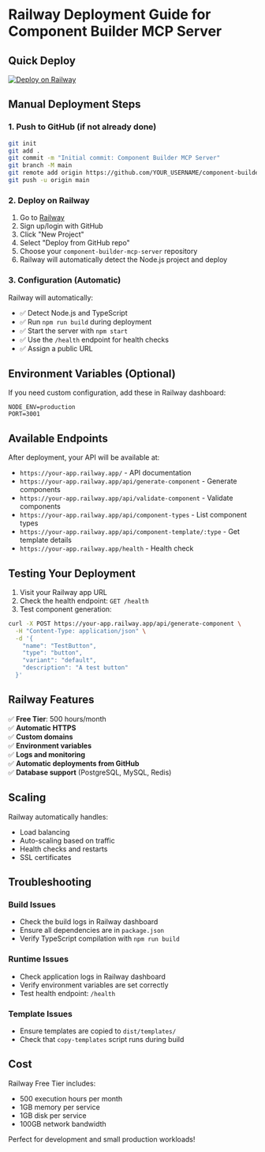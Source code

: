 # Railway Deployment Guide for Component Builder MCP Server

## Quick Deploy

[![Deploy on Railway](https://railway.app/button.svg)](https://railway.app/template/YOUR_TEMPLATE_ID)

## Manual Deployment Steps

### 1. Push to GitHub (if not already done)

```bash
git init
git add .
git commit -m "Initial commit: Component Builder MCP Server"
git branch -M main
git remote add origin https://github.com/YOUR_USERNAME/component-builder-mcp-server.git
git push -u origin main
```

### 2. Deploy on Railway

1. Go to [Railway](https://railway.app)
2. Sign up/login with GitHub
3. Click "New Project"
4. Select "Deploy from GitHub repo"
5. Choose your `component-builder-mcp-server` repository
6. Railway will automatically detect the Node.js project and deploy

### 3. Configuration (Automatic)

Railway will automatically:
- ✅ Detect Node.js and TypeScript
- ✅ Run `npm run build` during deployment
- ✅ Start the server with `npm start`
- ✅ Use the `/health` endpoint for health checks
- ✅ Assign a public URL

## Environment Variables (Optional)

If you need custom configuration, add these in Railway dashboard:

```
NODE_ENV=production
PORT=3001
```

## Available Endpoints

After deployment, your API will be available at:

- `https://your-app.railway.app/` - API documentation
- `https://your-app.railway.app/api/generate-component` - Generate components
- `https://your-app.railway.app/api/validate-component` - Validate components
- `https://your-app.railway.app/api/component-types` - List component types
- `https://your-app.railway.app/api/component-template/:type` - Get template details
- `https://your-app.railway.app/health` - Health check

## Testing Your Deployment

1. Visit your Railway app URL
2. Check the health endpoint: `GET /health`
3. Test component generation:

```bash
curl -X POST https://your-app.railway.app/api/generate-component \
  -H "Content-Type: application/json" \
  -d '{
    "name": "TestButton",
    "type": "button",
    "variant": "default",
    "description": "A test button"
  }'
```

## Railway Features

✅ **Free Tier**: 500 hours/month  
✅ **Automatic HTTPS**  
✅ **Custom domains**  
✅ **Environment variables**  
✅ **Logs and monitoring**  
✅ **Automatic deployments from GitHub**  
✅ **Database support** (PostgreSQL, MySQL, Redis)  

## Scaling

Railway automatically handles:
- Load balancing
- Auto-scaling based on traffic
- Health checks and restarts
- SSL certificates

## Troubleshooting

### Build Issues
- Check the build logs in Railway dashboard
- Ensure all dependencies are in `package.json`
- Verify TypeScript compilation with `npm run build`

### Runtime Issues
- Check application logs in Railway dashboard
- Verify environment variables are set correctly
- Test health endpoint: `/health`

### Template Issues
- Ensure templates are copied to `dist/templates/`
- Check that `copy-templates` script runs during build

## Cost

Railway Free Tier includes:
- 500 execution hours per month
- 1GB memory per service
- 1GB disk per service
- 100GB network bandwidth

Perfect for development and small production workloads!